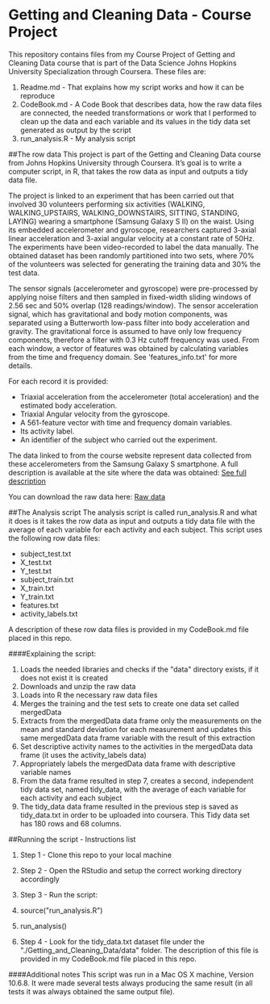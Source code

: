 Getting and Cleaning Data - Course Project
===========

This repository contains files from my Course Project of Getting and Cleaning Data course that is part of the Data Science Johns Hopkins University Specialization through Coursera. These files are:

1. Readme.md  - That explains how my script works and how it can be reproduce
2. CodeBook.md - A Code Book that describes data, how the raw data files are connected, the needed transformations or work that I performed to clean up the data and each variable and its values in the tidy data set generated as output by the script 
3. run\_analysis.R - My analysis script

##The row data
This project is part of the Getting and Cleaning Data course from Johns Hopkins University through Coursera. It’s goal is to write a computer script, in R, that takes the row data as input and outputs a tidy data file.

The project is linked to an experiment that has been carried out that involved 30 volunteers performing six activities
(WALKING, WALKING\_UPSTAIRS, WALKING\_DOWNSTAIRS, SITTING, STANDING, LAYING) wearing a smartphone (Samsung Galaxy S II) on the waist. Using its embedded accelerometer and gyroscope, researchers captured 3-axial linear acceleration and 3-axial angular velocity at a constant rate of 50Hz. The experiments have been video-recorded to label the data manually. The obtained dataset has been randomly partitioned into two sets, where 70% of the volunteers was selected for generating the training data and 30% the test data.

The sensor signals (accelerometer and gyroscope) were pre-processed by applying noise filters and then sampled in fixed-width sliding windows of 2.56 sec and 50% overlap (128 readings/window). The sensor acceleration signal, which has gravitational and body motion components, was separated using a Butterworth low-pass filter into body acceleration and gravity. The gravitational force is assumed to have only low frequency components, therefore a filter with 0.3 Hz cutoff frequency was used. From each window, a vector of features was obtained by calculating variables from the time and frequency domain. See 'features_info.txt' for more details. 

For each record it is provided:

- Triaxial acceleration from the accelerometer (total acceleration) and the estimated body acceleration.
- Triaxial Angular velocity from the gyroscope. 
- A 561-feature vector with time and frequency domain variables. 
- Its activity label. 
- An identifier of the subject who carried out the experiment.

The data linked to from the course website represent data collected from these accelerometers from the Samsung Galaxy S smartphone. A full description is available at the site where the data was obtained: 
[See full description](http://archive.ics.uci.edu/ml/datasets/Human+Activity+Recognition+Using+Smartphones)

You can download the raw data here: 
[Raw data](https://d396qusza40orc.cloudfront.net/getdata%2Fprojectfiles%2FUCI%20HAR%20Dataset.zip)


##The Analysis script
The analysis script is called run\_analysis.R and what it does is it takes the row data as input and outputs a tidy data file with the average of each variable for each activity and each subject. This script uses the following row data files:

- subject\_test.txt
- X\_test.txt
- Y\_test.txt
- subject\_train.txt
- X\_train.txt
- Y\_train.txt
- features.txt
- activity\_labels.txt

A description of these row data files is provided in my CodeBook.md file placed in this repo.


####Explaining the script:
1. Loads the needed libraries and checks if the "data" directory exists, if it does not exist it is created
2. Downloads and unzip the raw data 
3. Loads into R the necessary raw data files
4. Merges the training and the test sets to create one data set called mergedData
5. Extracts from the mergedData data frame only the measurements on the mean and standard deviation for each measurement and updates this same mergedData data frame variable with the result of this extraction 
6. Set descriptive activity names to the activities in the mergedData data frame (it uses the activity\_labels data)
7. Appropriately labels the mergedData data frame with descriptive variable names 
8. From the data frame resulted in step 7, creates a second, independent tidy data set, named tidy\_data, with the average of each variable for each activity and each subject
9. The tidy\_data data frame resulted in the previous step is saved as tidy\_data.txt in order to be uploaded into coursera. This Tidy data set has 180 rows and 68 columns.


##Running the script - Instructions list
1. Step 1 - Clone this repo to your local machine

2. Step 2 - Open the RStudio and setup the correct working directory accordingly
3. Step 3 - Run the script: 

  1. source("run\_analysis.R")
  2. run\_analysis() 
 
4. Step 4 - Look for the tidy\_data.txt dataset file under the "./Getting_and_Cleaning_Data/data" folder. The description of this file is provided in my CodeBook.md file placed in this repo.

####Additional notes
This script was run in a Mac OS X machine, Version 10.6.8. 
It were made several tests always producing the same result (in all tests it was always obtained the same output file).
